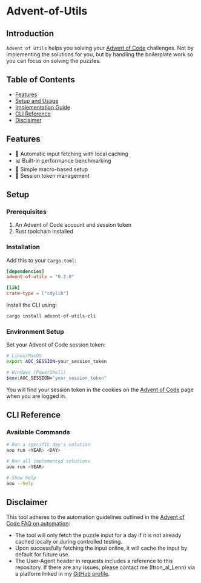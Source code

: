 # Advent-of-Utils

## Introduction
`Advent of Utils` helps you solving your [Advent of Code](https://adventofcode.com/) challenges. Not by implementing the solutions for you, but by handling the boilerplate work so you can focus on solving the puzzles.

## Table of Contents
- [Features](#features)
- [Setup and Usage](#setup-and-usage)
- [Implementation Guide](#implementation-guide)
- [CLI Reference](#cli-reference)
- [Disclaimer](#disclaimer)

## Features
- 🚀 Automatic input fetching with local caching
- 📊 Built-in performance benchmarking
- 🔧 Simple macro-based setup
- 💾 Session token management

## Setup

### Prerequisites
1. An Advent of Code account and session token
2. Rust toolchain installed

### Installation
Add this to your `Cargo.toml`:
```toml
[dependencies]
advent-of-utils = "0.2.0"

[lib]
crate-type = ["cdylib"]
```

Install the CLI using:
```bash
cargo install advent-of-utils-cli
```

### Environment Setup

Set your Advent of Code session token:

```bash
# Linux/MacOS
export AOC_SESSION=your_session_token

# Windows (PowerShell)
$env:AOC_SESSION="your_session_token"
```

You will find your session token in the cookies on the [Advent of Code](https://adventofcode.com/) page when you are logged in.

## CLI Reference

### Available Commands

```bash
# Run a specific day's solution
aou run <YEAR> <DAY>

# Run all implemented solutions
aou run <YEAR>

# Show help
aou --help
```
## Disclaimer

This tool adheres to the automation guidelines outlined in the [Advent of Code FAQ on automation](https://www.reddit.com/r/adventofcode/wiki/faqs/automation/):
- The tool will only fetch the puzzle input for a day if it is not already cached locally or during controlled testing.
- Upon successfully fetching the input online, it will cache the input by default for future use.
- The User-Agent header in requests includes a reference to this repository. If there are any issues, please contact me (Itron_al_Lenn) via a platform linked in my [GitHub profile](https://github.com/Itron-al-Lenn).
